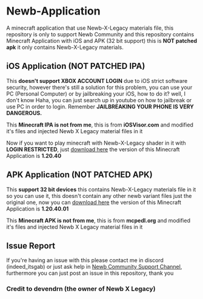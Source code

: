 # Newb-Application
A minecraft application that use Newb-X-Legacy materials file, this repository is only to support Newb Community and this repository contains Minecraft Application with iOS and APK (32 bit support) this is **NOT patched apk** it only contains Newb-X-Legacy materials.


## iOS Application (NOT PATCHED IPA)
This **doesn't support XBOX ACCOUNT LOGIN** due to iOS strict software security, however there's still a solution for this problem, you can use your PC (Personal Computer) or by jailbreaking your iOS, how to do it? well, I don't know Haha, you can just search up in youtube on how to jailbreak or use PC in order to login. Remember **JAILBREAKING YOUR PHONE IS VERY DANGEROUS.**

This **Minecraft IPA is not from me**, this is from **iOSVisor.com** and modified it's files and injected Newb X Legacy material files in it

Now if you want to play minecraft with Newb-X-Legacy shader in it with **LOGIN RESTRICTED**, just [download here](hhtps://youtube.com/ss) the version of this Minecraft Application is **1.20.40** <br>

## APK Application (NOT PATCHED APK)
This **support 32 bit devices** this contains Newb-X-Legacy materials file in it so you can use it, this doesn't contain any other newb variant files just the original one, now you can [download here](link) the version of this Minecraft Application is **1.20.40.01**

This **Minecraft APK is not from me**, this is from **mcpedl.org** and modified it's files and injected Newb X Legacy material files in it

## Issue Report
If you're having an issue with this please contact me in discord (indeed_itsgab) or just ask help in [Newb Community Support Channel](link), furthermore you can just post an issue in this repository, thank you

### Credit to devendrn (the owner of Newb X Legacy)
